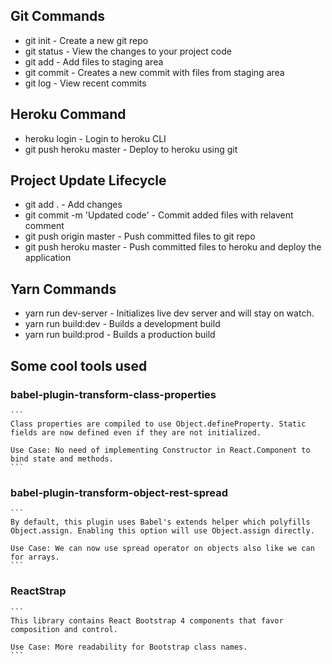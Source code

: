 ## Git Commands

* git init - Create a new git repo
* git status - View the changes to your project code
* git add - Add files to staging area
* git commit - Creates a new commit with files from staging area
* git log - View recent commits


## Heroku Command

* heroku login - Login to heroku CLI
* git push heroku master - Deploy to heroku using git


## Project Update Lifecycle

* git add . - Add changes
* git commit -m 'Updated code' - Commit added files with relavent comment
* git push origin master - Push committed files to git repo
* git push heroku master - Push committed files to heroku and deploy the application


## Yarn Commands

* yarn run dev-server - Initializes live dev server and will stay on watch.
* yarn run build:dev - Builds a development build
* yarn run build:prod - Builds a production build


## Some cool tools used

### babel-plugin-transform-class-properties

    ```
    Class properties are compiled to use Object.defineProperty. Static fields are now defined even if they are not initialized.

    Use Case: No need of implementing Constructor in React.Component to bind state and methods.
    ```

### babel-plugin-transform-object-rest-spread

    ```
    By default, this plugin uses Babel's extends helper which polyfills Object.assign. Enabling this option will use Object.assign directly.

    Use Case: We can now use spread operator on objects also like we can for arrays.
    ```

### ReactStrap

    ```
    This library contains React Bootstrap 4 components that favor composition and control.

    Use Case: More readability for Bootstrap class names. 
    ```

